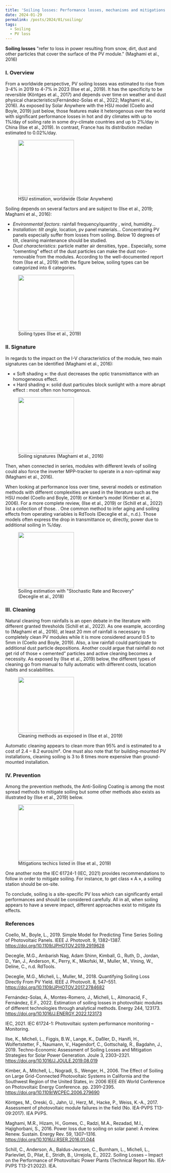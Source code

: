 ```yaml
---
title: 'Soiling losses: Performance losses, mechanisms and mitigations'
date: 2024-01-29
permalink: /posts/2024/01/soiling/
tags:
  - Soiling
  - PV loss
---
```



**Soiling losses** "refer to loss in power resulting from snow, dirt, dust and other particles that cover the surface of the PV module." (Maghami et al., 2016)

### I.	Overview

From a worldwide perspective, PV soiling losses was estimated to rise from 3-4% in 2019 to 4-7% in 2023 (Ilse et al., 2019). It has the specificity to be reversible (Köntges et al., 2017) and depends over time on weather and dust physical characteristics(Fernández-Solas et al., 2022; Maghami et al., 2016). As exposed by Solar Anywhere with the HSU model (Coello and Boyle, 2019) just below, those features make it heterogenous over the world with significant performance losses in hot and dry climates with up to 1%/day of soiling rate in some dry-climate countries and up to 2%/day in China (Ilse et al., 2019). In contrast, France has its distribution median estimated to 0.02%/day.

<figure>
    <img src="https://alexandrehugomathieu.github.io/alexandremathieu.github.io//images/soiling_images/overview_hsu.png"
    width="175">
    <figcaption> HSU estimation, worldwide (Solar Anywhere) </figcaption>
</figure>

Soiling depends on several factors and are subject to (Ilse et al., 2019; Maghami et al., 2016):
- *Environmental factors*: rainfall frequency/quantity , wind, humidity…
- *Installation: tilt angle*, location, pv panel materials...
Concentrating PV panels especially suffer from losses from soiling.
Below 10 degrees of tilt, cleaning maintenance should be studied.
- *Dust characteristics*: particle matter air densities, type..
Especially, some “cementing” effect of the dust particles can make the dust non-removable from the modules.
According to the well-documented report from (Ilse et al., 2019) with the figure below, soiling types can be categorized into 6 categories.

 <figure>
    <img src="https://alexandrehugomathieu.github.io/alexandremathieu.github.io//images/soiling_images/soiling_type_ilse.png"
    width="175">
    <figcaption> Soiling types (Ilse et al., 2019) </figcaption>
</figure>

### II.	Signature

In regards to the impact on the I-V characteristics of the module, two main signatures can be identified (Maghami et al., 2016):

- « Soft shading »: the dust decreases the optic transmisttance with an homogeneous effect.
- « Hard shading »: solid dust particules block sunlight with a more abrupt effect : most often non homogenous.

 <figure>
    <img src="https://alexandrehugomathieu.github.io/alexandremathieu.github.io//images/soiling_images/soiling_signature.png"
    width="175">
    <figcaption> Soiling signatures (Maghami et al., 2016) </figcaption>
</figure>

Then, when connected in series, modules with different levels of soiling could also force the inverter MPP-tracker to operate in a non-optimal way (Maghami et al., 2016).

When looking at performance loss over time, several models or estimation methods with different complexities are used in the literature such as the HSU model (Coello and Boyle, 2019) or Kimber’s model (Kimber et al., 2006). For a more complete review,  (Ilse et al., 2019) or  (Schill et al., 2022) list a collection of those. . One common method to infer aging and soiling effects from operating variables is RdTools (Deceglie et al., n.d.). Those models often express the drop in transmittance or, directly, power due to additional soiling in %/day.

 <figure>
    <img src="https://alexandrehugomathieu.github.io/alexandremathieu.github.io//images/soiling_images/soiling_estimation.png"
    width="175">
    <figcaption> Soiling estimation with "Stochastic Rate and Recovery" (Deceglie et al., 2018) </figcaption>
</figure>

### III.	Cleaning

Natural cleaning from rainfalls is an open debate in the literature with different granted thresholds (Schill et al., 2022).  As one example, according to (Maghami et al., 2016), at least 20 mm of rainfall is necessary to completely clean PV modules while it is more considered around 0.5 to 5mm in (Coello and Boyle, 2019). Also, a low rainfall could participate to additional dust particle depositions. Another could argue that rainfall do not get rid of those « cemented” particles and active cleaning becomes a necessity. As exposed by (Ilse et al., 2019) below, the different types of cleaning go from manual to fully automatic with different costs, location habits and scalabilities.

 <figure>
    <img src="https://alexandrehugomathieu.github.io/alexandremathieu.github.io//images/soiling_images/cleaning_types.png"
    width="175">
    <figcaption> Cleaning methods as exposed in (Ilse et al., 2019) </figcaption>
</figure>

Automatic cleaning appears to clean more than 95% and is estimated to a cost of 2.4 – 8.2 euros/m². One must also note that for building-mounted PV installations, cleaning soiling is 3 to 8 times more expensive than ground-mounted installation.

### IV.	Prevention

Among the prevention methods, the Anti-Soiling Coating is among the most spread methods to mitigate soiling but some other methods also exists as illustrated by (Ilse et al., 2019) below.

 <figure>
    <img src="https://alexandrehugomathieu.github.io/alexandremathieu.github.io//images/soiling_images/mitigation_technics.png"
    width="175">
    <figcaption>  Mitigations techics listed in (Ilse et al., 2019) </figcaption>
</figure>

One another note the IEC 61724-1 (IEC, 2021) provides recommendations to follow in order to mitigate soiling. For instance, to get class « A », a soiling station should be on-site.

To conclude, soiling is a site-specific PV loss which can significantly entail performances and should be considered carefully. All in all, when soiling appears to have a severe impact, different approaches exist to mitigate its effects.


### References

Coello, M., Boyle, L., 2019. Simple Model for Predicting Time Series Soiling of Photovoltaic Panels. IEEE J. Photovolt. 9, 1382–1387. https://doi.org/10.1109/JPHOTOV.2019.2919628

Deceglie, M.G., Ambarish Nag, Adam Shinn, Kimball, G., Ruth, D., Jordan, D., Yan, J., Anderson, K., Perry, K., Mikofski, M., Muller, M., Vining, W., Deline, C., n.d. RdTools.

Deceglie, M.G., Micheli, L., Muller, M., 2018. Quantifying Soiling Loss Directly From PV Yield. IEEE J. Photovolt. 8, 547–551. https://doi.org/10.1109/JPHOTOV.2017.2784682

Fernández-Solas, Á., Montes-Romero, J., Micheli, L., Almonacid, F., Fernández, E.F., 2022. Estimation of soiling losses in photovoltaic modules of different technologies through analytical methods. Energy 244, 123173. https://doi.org/10.1016/J.ENERGY.2022.123173

IEC, 2021. IEC 61724-1: Photovoltaic system performance monitoring – Monitoring.

Ilse, K., Micheli, L., Figgis, B.W., Lange, K., Daßler, D., Hanifi, H., Wolfertstetter, F., Naumann, V., Hagendorf, C., Gottschalg, R., Bagdahn, J., 2019. Techno-Economic Assessment of Soiling Losses and Mitigation Strategies for Solar Power Generation. Joule 3, 2303–2321. https://doi.org/10.1016/J.JOULE.2019.08.019

Kimber, A., Mitchell, L., Nogradi, S., Wenger, H., 2006. The Effect of Soiling on Large Grid-Connected Photovoltaic Systems in California and the Southwest Region of the United States, in: 2006 IEEE 4th World Conference on Photovoltaic Energy Conference. pp. 2391–2395. https://doi.org/10.1109/WCPEC.2006.279690

Köntges, M., Oreski, G., Jahn, U., Herz, M., Hacke, P., Weiss, K.-A., 2017. Assessment of photovoltaic module failures in the field (No. IEA-PVPS T13-09:2017). IEA PVPS.

Maghami, M.R., Hizam, H., Gomes, C., Radzi, M.A., Rezadad, M.I., Hajighorbani, S., 2016. Power loss due to soiling on solar panel: A review. Renew. Sustain. Energy Rev. 59, 1307–1316. https://doi.org/10.1016/J.RSER.2016.01.044

Schill, C., Anderson, A., Baldus-Jeursen, C., Burnham, L., Micheli, L., Parlevliet, D., Pilat, E., Stridh, B., Urrejola, E., 2022. Soiling Losses – Impact on the Performance of Photovoltaic Power Plants (Technical Report No. IEA-PVPS T13-21:2022). IEA.

